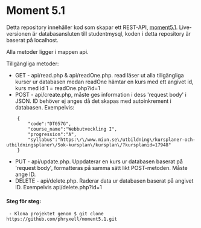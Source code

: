 # Moment 5.1

Detta repository innehåller kod som skapar ett REST-API, [moment5.1](https://studenter.miun.se/~phno1900/moment5/api/read.php).
Live-versionen är databasansluten till studentmysql, koden i detta repository är baserat på localhost.

Alla metoder ligger i mappen api.

Tillgängliga metoder:
* GET - api/read.php & api/readOne.php. read läser ut alla tillgängliga kurser ur databasen medan readOne hämtar en kurs med ett angivet id, kurs med id 1 = readOne.php?id=1
* POST - api/create.php, måste ges information i dess 'request body' i JSON. ID behöver ej anges då det skapas med autoinkrement i databasen. Exempelvis:
```
    {
        "code":"DT057G",
        "course_name":"Webbutveckling I",
        "progression":"A",
        "syllabus":"https:\/\/www.miun.se\/utbildning\/kursplaner-och-utbildningsplaner\/Sok-kursplan\/kursplan\/?kursplanid=17948"
    }
```
* PUT - api/update.php. Uppdaterar en kurs ur databasen baserat på 'request body', formatteras på samma sätt likt POST-metoden. Måste ange ID.
* DELETE - api/delete.php. Raderar data ur databasen baserat på angivet ID. Exempelvis api/delete.php?id=1

#### Steg för steg:

```
 - Klona projektet genom $ git clone https://github.com/phryxell/moment5.1.git 
```
